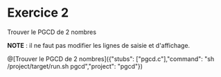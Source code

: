 # Exercice 2

Trouver le PGCD de 2 nombres

**NOTE** : il ne faut pas modifier les lignes de saisie et d'affichage.
 
@[Trouver le PGCD de 2 nombres]({"stubs": ["pgcd.c"],"command": "sh /project/target/run.sh pgcd","project": "pgcd"})
